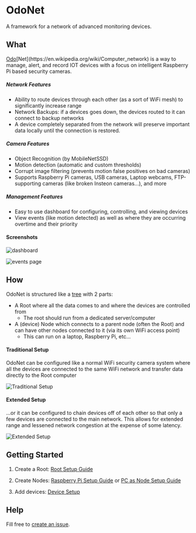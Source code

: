 # OdoNet

A framework for a network of advanced monitoring devices.

## What

[Odo](https://en.wikipedia.org/wiki/Odo_(Star_Trek))[Net](https://en.wikipedia.org/wiki/Computer_network) is a way to manage, alert, and record IOT devices with a focus on intelligent Raspberry Pi based security cameras.

##### Network Features
* Ability to route devices through each other (as a sort of WiFi mesh) to significantly increase range
* Network Backups: if a devices goes down, the devices routed to it can connect to backup networks
* A device completely separated from the network will preserve important data locally until the connection is restored.

##### Camera Features
* Object Recognition (by MobileNetSSD)
* Motion detection (automatic and custom thresholds)
* Corrupt image filtering (prevents motion false positives on bad cameras)
* Supports Raspberry Pi cameras, USB cameras, Laptop webcams, FTP-supporting cameras (like broken Insteon cameras...), and more

##### Management Features
* Easy to use dashboard for configuring, controlling, and viewing devices
* View events (like motion detected) as well as where they are occurring overtime and their priority

#### Screenshots

![dashboard](https://user-images.githubusercontent.com/6625384/50607063-f1228c80-0e95-11e9-9b46-97053c982587.png)

![events page](https://user-images.githubusercontent.com/6625384/50606987-a86ad380-0e95-11e9-8ac9-d2403cca8860.png)

## How

OdoNet is structured like a [tree](https://en.wikipedia.org/wiki/Tree_(data_structure)) with 2 parts:
* A Root where all the data comes to and where the devices are controlled from
	* The root should run from a dedicated server/computer
* A (device) Node which connects to a parent node (often the Root) and can have other nodes connected to it (via its own WiFi access point)
	* This can run on a laptop, Raspberry Pi, etc...

#### Traditional Setup
OdoNet can be configured like a normal WiFi security camera system where all the devices are connected to the same WiFi network and transfer data directly to the Root computer

![Traditional Setup](https://user-images.githubusercontent.com/6625384/50605843-938c4100-0e91-11e9-8d15-26e366de204c.png)

#### Extended Setup
...or it can be configured to chain devices off of each other so that only a few devices are connected to the main network. This allows for extended range and lessened network congestion at the expense of some latency.

![Extended Setup](https://user-images.githubusercontent.com/6625384/50606334-5fb21b00-0e93-11e9-960f-b4ce03388c28.png)

## Getting Started

1. Create a Root:
[Root Setup Guide](https://github.com/sshh12/OdoNet/blob/master/.docs/SETUP_ROOT.md)

2. Create Nodes:
[Raspberry Pi Setup Guide](https://github.com/sshh12/OdoNet/blob/master/.docs/SETUP_PI_NODE.md) or
[PC as Node Setup Guide](https://github.com/sshh12/OdoNet/blob/master/.docs/SETUP_PC_NODE.md)

3. Add devices: [Device Setup](https://github.com/sshh12/OdoNet/blob/master/.docs/DEVICES.md)

## Help
Fill free to [create an issue](https://github.com/sshh12/OdoNet/issues).
